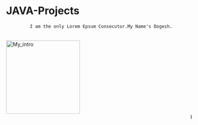 # JAVA-Projects
             I am the only Lorem Epsum Consecutor.My Name's Dogesh.
<br>
<img src="https://humornama.com/wp-content/uploads/2021/11/Evil-Doge-Meme-Template-1024x819.jpg" alt="My_intro" width="200"/>
<marquee>HELLO WORLD! SOmething Big is cooking !!</marquee>
